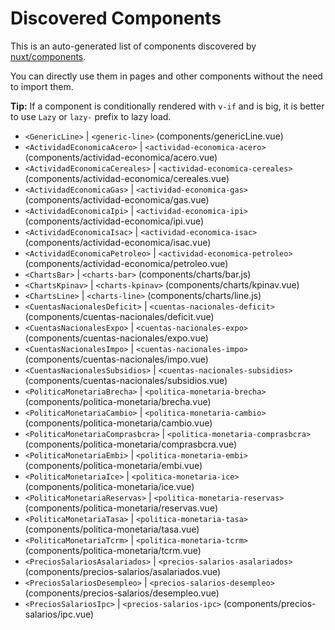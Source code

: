 # Discovered Components

This is an auto-generated list of components discovered by [nuxt/components](https://github.com/nuxt/components).

You can directly use them in pages and other components without the need to import them.

**Tip:** If a component is conditionally rendered with `v-if` and is big, it is better to use `Lazy` or `lazy-` prefix to lazy load.

- `<GenericLine>` | `<generic-line>` (components/genericLine.vue)
- `<ActividadEconomicaAcero>` | `<actividad-economica-acero>` (components/actividad-economica/acero.vue)
- `<ActividadEconomicaCereales>` | `<actividad-economica-cereales>` (components/actividad-economica/cereales.vue)
- `<ActividadEconomicaGas>` | `<actividad-economica-gas>` (components/actividad-economica/gas.vue)
- `<ActividadEconomicaIpi>` | `<actividad-economica-ipi>` (components/actividad-economica/ipi.vue)
- `<ActividadEconomicaIsac>` | `<actividad-economica-isac>` (components/actividad-economica/isac.vue)
- `<ActividadEconomicaPetroleo>` | `<actividad-economica-petroleo>` (components/actividad-economica/petroleo.vue)
- `<ChartsBar>` | `<charts-bar>` (components/charts/bar.js)
- `<ChartsKpinav>` | `<charts-kpinav>` (components/charts/kpinav.vue)
- `<ChartsLine>` | `<charts-line>` (components/charts/line.js)
- `<CuentasNacionalesDeficit>` | `<cuentas-nacionales-deficit>` (components/cuentas-nacionales/deficit.vue)
- `<CuentasNacionalesExpo>` | `<cuentas-nacionales-expo>` (components/cuentas-nacionales/expo.vue)
- `<CuentasNacionalesImpo>` | `<cuentas-nacionales-impo>` (components/cuentas-nacionales/impo.vue)
- `<CuentasNacionalesSubsidios>` | `<cuentas-nacionales-subsidios>` (components/cuentas-nacionales/subsidios.vue)
- `<PoliticaMonetariaBrecha>` | `<politica-monetaria-brecha>` (components/politica-monetaria/brecha.vue)
- `<PoliticaMonetariaCambio>` | `<politica-monetaria-cambio>` (components/politica-monetaria/cambio.vue)
- `<PoliticaMonetariaComprasbcra>` | `<politica-monetaria-comprasbcra>` (components/politica-monetaria/comprasbcra.vue)
- `<PoliticaMonetariaEmbi>` | `<politica-monetaria-embi>` (components/politica-monetaria/embi.vue)
- `<PoliticaMonetariaIce>` | `<politica-monetaria-ice>` (components/politica-monetaria/ice.vue)
- `<PoliticaMonetariaReservas>` | `<politica-monetaria-reservas>` (components/politica-monetaria/reservas.vue)
- `<PoliticaMonetariaTasa>` | `<politica-monetaria-tasa>` (components/politica-monetaria/tasa.vue)
- `<PoliticaMonetariaTcrm>` | `<politica-monetaria-tcrm>` (components/politica-monetaria/tcrm.vue)
- `<PreciosSalariosAsalariados>` | `<precios-salarios-asalariados>` (components/precios-salarios/asalariados.vue)
- `<PreciosSalariosDesempleo>` | `<precios-salarios-desempleo>` (components/precios-salarios/desempleo.vue)
- `<PreciosSalariosIpc>` | `<precios-salarios-ipc>` (components/precios-salarios/ipc.vue)
